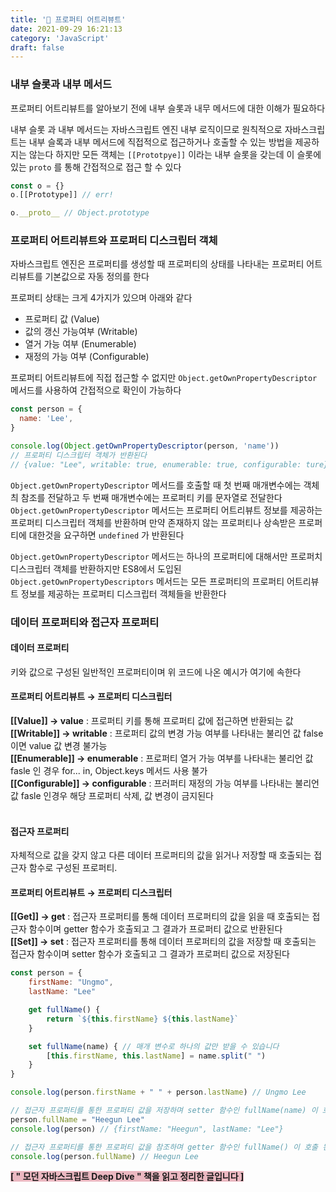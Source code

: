 ```yaml
---
title: '🌈 프로퍼티 어트리뷰트'
date: 2021-09-29 16:21:13
category: 'JavaScript'
draft: false
---
```


### **내부 슬롯과 내부 메서드**

프로퍼티 어트리뷰트를 알아보기 전에 내부 슬롯과 내무 메서드에 대한 이해가 필요하다

내부 슬롯 과 내부 메서드는 자바스크립트 엔진 내부 로직이므로 원칙적으로 자바스크립트는 내부 슬록과 내부 메서드에 직접적으로 접근하거나 호출할 수 있는 방법을 제공하지는 않는다 하지만 모든 객체는 `[[Prototpye]]` 이라는 내부 슬롯을 갖는데 이 슬롯에 있는 `proto` 를 통해 간접적으로 접근 할 수 있다

```jsx
const o = {}
o.[[Prototype]] // err!

o.__proto__ // Object.prototype
```

### **프로퍼티 어트리뷰트와 프로퍼티 디스크립터 객체**

자바스크립트 엔진은 프로퍼티를 생성할 때 프로퍼티의 상태를 나타내는 프로퍼티 어트리뷰트를 기본값으로 자동 정의를 한다

프로퍼티 상태는 크게 4가지가 있으며 아래와 같다

- 프로퍼티 값 (Value)
- 값의 갱신 가능여부 (Writable)
- 열거 가능 여부 (Enumerable)
- 재정의 가능 여부 (Configurable)

프로퍼티 어트리뷰트에 직접 접근할 수 없지만 `Object.getOwnPropertyDescriptor` 메서드를 사용하여 간접적으로 확인이 가능하다

```jsx
const person = {
  name: 'Lee',
}

console.log(Object.getOwnPropertyDescriptor(person, 'name'))
// 프로퍼티 디스크립터 객체가 반환된다
// {value: "Lee", writable: true, enumerable: true, configurable: ture}
```

`Object.getOwnPropertyDescriptor` 메서드를 호출할 때 첫 번째 매개변수에는 객체츼 참조를 전달하고 두 번째 매개변수에는 프로퍼티 키를 문자열로 전달한다 `Object.getOwnPropertyDescriptor` 메서드는 프로퍼티 어트리뷰트 정보를 제공하는 프로퍼티 디스크립터 객체를 반환하며 만약 존재하지 않는 프로퍼티나 상속받은 프로퍼티에 대한것을 요구하면 `undefined` 가 반환된다

`Object.getOwnPropertyDescriptor` 메서드는 하나의 프로퍼티에 대해서만 프로퍼치 디스크립터 객체를 반환하지만 ES8에서 도입된 `Object.getOwnPropertyDescriptors` 메서드는 모든 프로퍼티의 프로퍼티 어트리뷰트 정보를 제공하는 프로퍼티 디스크립터 객체들을 반환한다

### **데이터 프로퍼티와 접근자 프로퍼티**

#### **데이터 프로퍼티**

키와 값으로 구성된 일반적인 프로퍼티이며 위 코드에 나온 예시가 여기에 속한다<br>

#### 프로퍼티 어트리뷰트 → 프로퍼티 디스크립터 <br>

**[[Value]] → value** : 프로퍼티 키를 통해 프로퍼티 값에 접근하면 반환되는 값<br>
**[[Writable]] → writable** : 프로퍼티 값의 변경 가능 여부를 나타내는 불리언 값 false 이면 value 값 변경 불가능<br>
**[[Enumerable]] → enumerable** : 프로퍼티 열거 가능 여부를 나타내는 불리언 값 fasle 인 경우 for... in, Object.keys 메서드 사용 불가<br>
**[[Configurable]] → configurable** : 프러퍼티 재정의 가능 여부를 나타내는 불리언 값 fasle 인경우 해당 프로퍼티 삭제, 값 변경이 금지된다<br>
<br>

#### **접근자 프로퍼티** <br>

자체적으로 값을 갖지 않고 다른 데이터 프로퍼티의 값을 읽거나 저장할 때 호출되는 접근자 함수로 구성된 프로퍼티.

#### 프로퍼티 어트리뷰트 → 프로퍼티 디스크립터

**[[Get]] → get** : 접근자 프로퍼티를 통해 데이터 프로퍼티의 값을 읽을 때 호출되는 접근자 함수이며 getter 함수가 호출되고 그 결과가 프로퍼티 값으로 반환된다<br>
**[[Set]] → set** : 접근자 프로퍼티를 통해 데이터 프로퍼티의 값을 저장할 때 호출되는 접근자 함수이며 setter 함수가 호출되고 그 결과가 프로퍼티 값으로 저장된다

```jsx
const person = {
	firstName: "Ungmo",
	lastName: "Lee"

	get fullName() {
		return `${this.firstName} ${this.lastName}`
	}

	set fullName(name) { // 매개 변수로 하나의 값만 받을 수 있습니다
		[this.firstName, this.lastName] = name.split(" ")
	}
}

console.log(person.firstName + " " + person.lastName) // Ungmo Lee

// 접근자 프로퍼티를 통한 프로퍼티 값을 저장하며 setter 함수인 fullName(name) 이 호출된다
person.fullName = "Heegun Lee"
console.log(person) // {firstName: "Heegun", lastName: "Lee"}

// 접근자 프로퍼티를 통한 프로퍼티 값을 참조하며 getter 함수인 fullName() 이 호출 된다
console.log(person.fullName) // Heegun Lee
```

<span class ="hilight-container" style="background: #ebb8c1"><strong class="strong-container">[ " 모던 자바스크립트 Deep Dive " 책을 읽고 정리한 글입니다 ]</strong></span>

